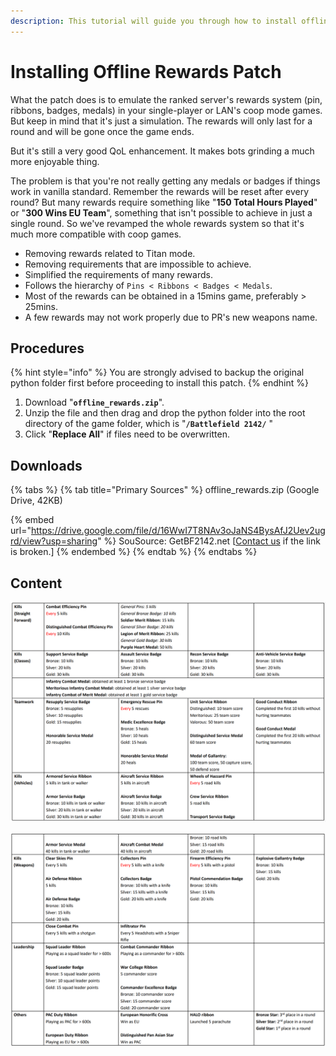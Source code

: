 ```yaml
---
description: This tutorial will guide you through how to install offline rewards patch.
---
```


# Installing Offline Rewards Patch

What the patch does is to emulate the ranked server's rewards system (pin, ribbons, badges, medals) in your single-player or LAN's coop mode games. But keep in mind that it's just a simulation. The rewards will only last for a round and will be gone once the game ends.

But it's still a very good QoL enhancement. It makes bots grinding a much more enjoyable thing.

The problem is that you're not really getting any medals or badges if things work in vanilla standard. Remember the rewards will be reset after every round? But many rewards require something like "**150 Total Hours Played**" or "**300 Wins EU Team**", something that isn't possible to achieve in just a single round. So we've revamped the whole rewards system so that it's much more compatible with coop games.

* Removing rewards related to Titan mode.
* Removing requirements that are impossible to achieve.
* Simplified the requirements of many rewards.
* Follows the hierarchy of `Pins < Ribbons < Badges < Medals`.
* Most of the rewards can be obtained in a 15mins game, preferably > 25mins.
* A few rewards may not work properly due to PR's new weapons name.

## Procedures

{% hint style="info" %}
You are strongly advised to backup the original python folder first before proceeding to install this patch.
{% endhint %}

1. Download "**`offline_rewards.zip`**".
2. Unzip the file and then drag and drop the python folder into the root directory of the game folder, which is "**`/Battlefield 2142/`** "
3. Click "**Replace All**" if files need to be overwritten.

## Downloads

{% tabs %}
{% tab title="Primary Sources" %}
offline\_rewards.zip (Google Drive, 42KB)

{% embed url="https://drive.google.com/file/d/16WwI7T8NAv3oJaNS4BysAfJ2Uev2ugrd/view?usp=sharing" %}
SouSource: GetBF2142.net \[[Contact us](https://getbf2142.weebly.com/contact.html) if the link is broken.]&#x20;
{% endembed %}
{% endtab %}
{% endtabs %}

## Content

![Offline Rewards System](../.gitbook/assets/unknown23.png)

![Offline Rewards System](../.gitbook/assets/unknown345t5r.png)
